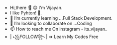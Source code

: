 -  Hi,there !👋 😊 I'm Vijayan.
-  I like Pyhton! 🐍.
- 🌱 I’m currently learning ...Full Stack Development. 
- 💞️ I’m looking to collaborate on ...Coding
- 📫 How to reach me On instagram - its_vijayan_
- |  ꧁FOLLOW꧂  |  => Learn My Codes Free 

  

<!---
Vijayanvictory/Vijayanvictory is a ✨ special ✨ repository because its `README.md` (this file) appears on your GitHub profile.
You can click the Preview link to take a look at your changes.
--->
